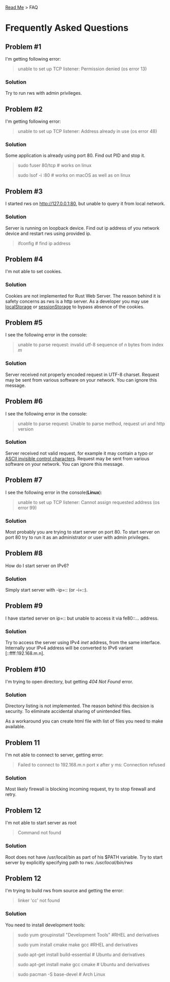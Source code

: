 [Read Me](README.md) > FAQ

# Frequently Asked Questions

## Problem #1 
I'm getting following error:
> unable to set up TCP listener: Permission denied (os error 13)

### Solution
Try to run rws with admin privileges.

## Problem #2 
I'm getting following error:
> unable to set up TCP listener: Address already in use (os error 48)


### Solution
Some application is already using port 80. 
Find out PID and stop it.

> sudo fuser 80/tcp # works on linux
> 
> sudo lsof -i :80 # works on macOS as well as on linux

## Problem #3
I started rws on http://127.0.0.1:80, 
but unable to query it from local network.

### Solution
Server is running on loopback device. Find out ip address 
of you network device and restart rws
using provided ip.

> ifconfig # find ip address

## Problem #4
I'm not able to set cookies.

### Solution
Cookies are not implemented for Rust Web Server. 
The reason behind it is safety concerns as
rws is a http server. As a developer you may use
[localStorage](https://developer.mozilla.org/en-US/docs/Web/API/Window/localStorage) or [sessionStorage](https://developer.mozilla.org/en-US/docs/Web/API/Window/sessionStorage) to bypass absence
of the cookies.

## Problem #5
I see the following error in the console:
> unable to parse request: invalid utf-8 sequence of _n_ bytes from index _m_

### Solution
Server received not properly encoded request in UTF-8 charset. Request may be sent from various software on your network. You can ignore this message.


## Problem #6
I see the following error in the console:
> unable to parse request: Unable to parse method, request uri and http version

### Solution
Server received not valid request, for example it may contain a typo or [ASCII invisible control characters](https://en.wikipedia.org/wiki/Control_character). Request may be sent from various software on your network. You can ignore this message.

## Problem #7
I see the following error in the console(**Linux**):
> unable to set up TCP listener: Cannot assign requested address (os error 99) 
> 

### Solution
Most probably you are trying to start server on port 80. To start server on port 80 try to run it as an administrator or user with admin privileges.


## Problem #8
How do I start server on IPv6?

### Solution
Simply start server with -ip=:: (or -i=::).

## Problem #9
I have started server on ip=:: but unable to access it via fe80::... address.

### Solution
Try to access the server using IPv4 _inet_ address, from the same interface. Internally your IPv4 address will be converted to IPv6 variant [::ffff:192.168.m.n].

## Problem #10
I'm trying to open directory, but getting _404 Not Found_ error.

### Solution
Directory listing is not implemented. The reason behind this decision is security. To eliminate accidental sharing of unintended files.

As a workaround you can create html file with list of files you need to make available.

## Problem 11
I'm not able to connect to server, getting error:

> Failed to connect to 192.168.m.n port x after y ms: Connection refused

### Solution
Most likely firewall is blocking incoming request, try to stop firewall and retry.

## Problem 12
I'm not able to start server as root

> Command not found

### Solution
Root does not have /usr/local/bin as part of his $PATH variable. Try to start server by explicitly specifying path to rws: _/usr/local/bin/rws_ 

## Problem 12
I'm trying to build rws from source and getting the error:

> linker 'cc' not found

### Solution
You need to install development tools:
> sudo yum groupinstall "Development Tools"  #RHEL and derivatives
> 
> sudo yum install cmake make gcc #RHEL and derivatives


> sudo apt-get install build-essential # Ubuntu and derivatives
> 
> sudo apt-get install make gcc cmake  # Ubuntu and derivatives


> sudo pacman -S base-devel # Arch Linux


